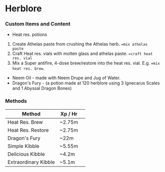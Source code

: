 # Herblore

### Custom Items and Content

* Heat res. potions

1. Create Athelas paste from crushing the Athelas herb. `=mix athelas paste`
2. Craft Heat res. vials with molten glass and athelas paste. `=craft heat res. vial`
3. Mix a Super antifire, 4-dose brew/restore into the heat res. vial. E.g. `=mix heat res. brew`.

* Neem Oil - made with Neem Drupe and Jug of Water.
* Dragon's Fury - (a potion made at 120 herblore using 3 Ignecarus Scales and 1 Abyssal Dragon Bones)

### Methods

| Method               | Xp / Hr |   |
| -------------------- | ------- | - |
| Heat Res. Brew       | \~2.75m |   |
| Heat Res. Restore    | \~2.75m |   |
| Dragon's Fury        | \~22m   |   |
| Simple Kibble        | \~5.55m |   |
| Delicious Kibble     | \~4.2m  |   |
| Extraordinary Kibble | \~5.1m  |   |
